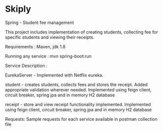 # Skiply
Spring - Student fee management

This project includes implementation of creating students, collecting fee for specific students and viewing their receipts. 

Requirements : 
Maven,
jdk 1.8


Running any service : 
mvn spring-boot:run 


Service Description : 

EurekaServer - Implemented with Netflix eureka. 

student - creates students, collects fees and stores the receipt. Added appropriate validation wherever needed. Implemented using feign client, circuit breaker, spring jpa and in memory H2 database

receipt - store and view receipt functionality implemented. Implemented using feign client, circuit breaker, spring jpa and in memory H2 database

Requests: Sample requests for each service available in postman collection file





